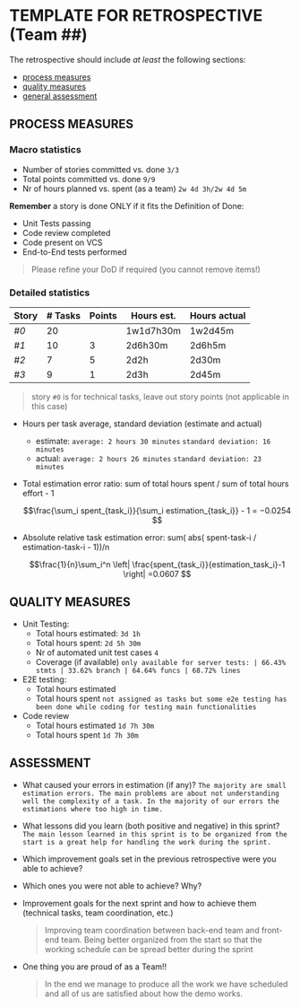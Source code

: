 TEMPLATE FOR RETROSPECTIVE (Team ##)
=====================================

The retrospective should include _at least_ the following
sections:

- [process measures](#process-measures)
- [quality measures](#quality-measures)
- [general assessment](#assessment)

## PROCESS MEASURES 

### Macro statistics

- Number of stories committed vs. done `3/3`
- Total points committed vs. done `9/9`
- Nr of hours planned vs. spent (as a team) `2w 4d 3h/2w 4d 5m`

**Remember** a story is done ONLY if it fits the Definition of Done:
 
- Unit Tests passing
- Code review completed
- Code present on VCS
- End-to-End tests performed

> Please refine your DoD if required (you cannot remove items!) 

### Detailed statistics

| Story  | # Tasks | Points | Hours est. | Hours actual |
|--------|---------|--------|------------|--------------|
| _#0_   |20       |        |1w1d7h30m   |1w2d45m       |
| _#1_   |10       |3       |2d6h30m     |2d6h5m        |
| _#2_   |7        |5       |2d2h        |2d30m         |
| _#3_   |9        |1       |2d3h        |2d45m         |

> story `#0` is for technical tasks, leave out story points (not applicable in this case)

- Hours per task average, standard deviation (estimate and actual)
  - estimate: `average: 2 hours 30 minutes` `standard deviation: 16 minutes`
  - actual: `average: 2 hours 26 minutes` `standard deviation: 23 minutes`
- Total estimation error ratio: sum of total hours spent / sum of total hours effort - 1

    $$\frac{\sum_i spent_{task_i}}{\sum_i estimation_{task_i}} - 1 = −0.0254 $$
    
- Absolute relative task estimation error: sum( abs( spent-task-i / estimation-task-i - 1))/n

    $$\frac{1}{n}\sum_i^n \left| \frac{spent_{task_i}}{estimation_task_i}-1 \right| =0.0607 $$
  
## QUALITY MEASURES 

- Unit Testing:
  - Total hours estimated: `3d 1h`
  - Total hours spent: `2d 5h 30m`
  - Nr of automated unit test cases `4`
  - Coverage (if available) `only available for server tests: | 66.43% stmts | 33.62% branch | 64.64% funcs | 68.72% lines`
- E2E testing:
  - Total hours estimated
  - Total hours spent
  `not assigned as tasks but some e2e testing has been done while coding for testing main functionalities`
- Code review 
  - Total hours estimated `1d 7h 30m`
  - Total hours spent `1d 7h 30m`
  


## ASSESSMENT

- What caused your errors in estimation (if any)? `The majority are small estimation errors. The main problems are about not understanding well the complexity of a task. In the majority of our errors the estimations where too high in time.`

- What lessons did you learn (both positive and negative) in this sprint? `The main lesson learned in this sprint is to be organized from the start is a great help for handling the work during the sprint. `

- Which improvement goals set in the previous retrospective were you able to achieve? 
  
- Which ones you were not able to achieve? Why?

- Improvement goals for the next sprint and how to achieve them (technical tasks, team coordination, etc.)

  > Improving team coordination between back-end team and front-end team.
  > Being better organized from the start so that the working schedule can be spread better during the sprint

- One thing you are proud of as a Team!!
  > In the end we manage to produce all the work we have scheduled and all of us are satisfied about how the demo works.